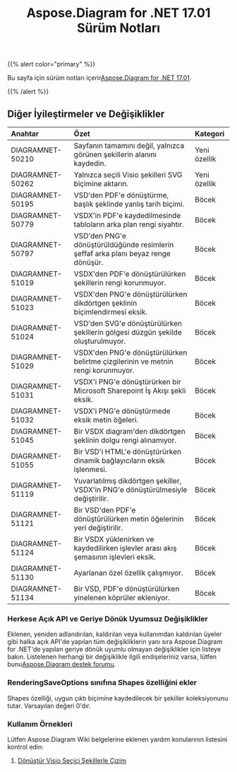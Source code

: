 ﻿---
title: Aspose.Diagram for .NET 17.01 Sürüm Notları
type: docs
weight: 120
url: /tr/net/aspose-diagram-for-net-17-01-release-notes/
---
{{% alert color="primary" %}} 

Bu sayfa için sürüm notları içerir[Aspose.Diagram for .NET 17.01](https://www.nuget.org/packages/Aspose.Diagram/17.1.0).

{{% /alert %}} 
## **Diğer İyileştirmeler ve Değişiklikler**

|**Anahtar**|**Özet**|**Kategori**|
|:- |:- |:- |
|DIAGRAMNET-50210|Sayfanın tamamını değil, yalnızca görünen şekillerin alanını kaydedin.|Yeni özellik|
|DIAGRAMNET-50262|Yalnızca seçili Visio şekilleri SVG biçimine aktarın.|Yeni özellik|
|DIAGRAMNET-50195|VSD'den PDF'e dönüştürme, başlık şeklinde yanlış tarih biçimi.|Böcek|
|DIAGRAMNET-50779|VSDX'in PDF'e kaydedilmesinde tabloların arka plan rengi siyahtır.|Böcek|
|DIAGRAMNET-50797|VSD'den PNG'e dönüştürüldüğünde resimlerin şeffaf arka planı beyaz renge dönüşür.|Böcek|
|DIAGRAMNET-51019|VSDX'den PDF'e dönüştürülürken şekillerin rengi korunmuyor.|Böcek|
|DIAGRAMNET-51023|VSDX'den PNG'e dönüştürülürken dikdörtgen şeklinin biçimlendirmesi eksik.|Böcek|
|DIAGRAMNET-51024|VSD'den SVG'e dönüştürülürken şekillerin gölgesi düzgün şekilde oluşturulmuyor.|Böcek|
|DIAGRAMNET-51029|VSDX'den PNG'e dönüştürülürken belirtme çizgilerinin ve metnin rengi korunmuyor.|Böcek|
|DIAGRAMNET-51031|VSDX'i PNG'e dönüştürürken bir Microsoft Sharepoint İş Akışı şekli eksik.|Böcek|
|DIAGRAMNET-51032|VSDX'i PNG'e dönüştürmede eksik metin öğeleri.|Böcek|
|DIAGRAMNET-51045|Bir VSDX diagram'den dikdörtgen şeklinin dolgu rengi alınamıyor.|Böcek|
|DIAGRAMNET-51055|Bir VSD'i HTML'e dönüştürürken dinamik bağlayıcıların eksik işlenmesi.|Böcek|
|DIAGRAMNET-51119|Yuvarlatılmış dikdörtgen şekiller, VSDX'in PNG'e dönüştürülmesiyle değiştirilir.|Böcek|
|DIAGRAMNET-51121|Bir VSD'den PDF'e dönüştürülürken metin öğelerinin yeri değiştirilir.|Böcek|
|DIAGRAMNET-51124|Bir VSDX yüklenirken ve kaydedilirken işlevler arası akış şemasının işlevleri eksik.|Böcek|
|DIAGRAMNET-51130|Ayarlanan özel özellik çalışmıyor.|Böcek|
|DIAGRAMNET-51134|Bir VSD, PDF'e dönüştürülürken yinelenen köprüler ekleniyor.|Böcek|
### **Herkese Açık API ve Geriye Dönük Uyumsuz Değişiklikler**
Eklenen, yeniden adlandırılan, kaldırılan veya kullanımdan kaldırılan üyeler gibi halka açık API'de yapılan tüm değişikliklerin yanı sıra Aspose.Diagram for .NET'de yapılan geriye dönük uyumlu olmayan değişiklikler için listeye bakın. Listelenen herhangi bir değişiklikle ilgili endişeleriniz varsa, lütfen bunu[Aspose.Diagram destek forumu](https://forum.aspose.com/c/diagram/17).
### **RenderingSaveOptions sınıfına Shapes özelliğini ekler**
Shapes özelliği, uygun çıktı biçimine kaydedilecek bir şekiller koleksiyonunu tutar. Varsayılan değeri 0'dır.
### **Kullanım Örnekleri**
Lütfen Aspose.Diagram Wiki belgelerine eklenen yardım konularının listesini kontrol edin:

1. [Dönüştür Visio Seçici Şekillerle Çizim](https://docs.aspose.com/diagram/net/convert-visio-to-pdf/)
